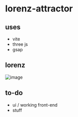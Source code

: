 # lorenz-attractor

## uses

- vite
- three js
- gsap

## lorenz

![image](https://user-images.githubusercontent.com/96671050/215846846-ddbbd7d8-0dcc-43ef-8657-bbd3a7d210c0.png)


## to-do

- ui / working front-end
- stuff
